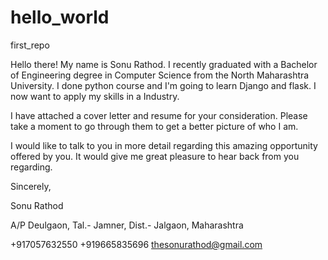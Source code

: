 # hello_world
first_repo

Hello there!
My name is Sonu Rathod. I recently graduated with a Bachelor of Engineering degree in Computer Science from the North Maharashtra University. I done python course and I'm going to learn Django and flask. I now want to apply my skills in a Industry. 

I have attached a cover letter and resume for your consideration. Please take a moment to go through them to get a better picture of who I am.

I would like to talk to you in more detail regarding this amazing opportunity offered by you. It would give me great pleasure to hear back from you regarding.

Sincerely,

Sonu Rathod

A/P Deulgaon, Tal.- Jamner, Dist.- Jalgaon, Maharashtra

+917057632550
+919665835696
thesonurathod@gmail.com

